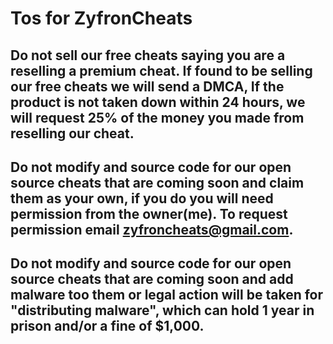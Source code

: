 # Tos for ZyfronCheats

## Do not sell our free cheats saying you are a reselling a premium cheat. If found to be selling our free cheats we will send a DMCA, If the product is not taken down within 24 hours, we will request 25% of the money you made from reselling our cheat.
## Do not modify and source code for our open source cheats that are coming soon and claim them as your own, if you do you will need permission from the owner(me). To request permission email zyfroncheats@gmail.com.
## Do not modify and source code for our open source cheats that are coming soon and add malware too them or legal action will be taken for "distributing malware", which can hold 1 year in prison and/or a fine of $1,000.
